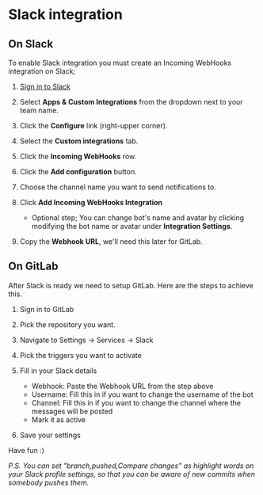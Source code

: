 # Slack integration

## On Slack

To enable Slack integration you must create an Incoming WebHooks integration on Slack;

1.  [Sign in to Slack](https://slack.com/signin)

1.  Select **Apps & Custom Integrations** from the dropdown next to your team name.

1.  Click the **Configure** link (right-upper corner).

1.  Select the **Custom integrations** tab.

1.  Click the **Incoming WebHooks** row.

1.  Click the **Add configuration** button.

1.  Choose the channel name you want to send notifications to.

1.  Click **Add Incoming WebHooks Integration**
    - Optional step; You can change bot's name and avatar by clicking modifying the bot name or avatar under **Integration Settings**.

1. Copy the **Webhook URL**, we'll need this later for GitLab.


## On GitLab

After Slack is ready we need to setup GitLab. Here are the steps to achieve this.

1.  Sign in to GitLab

1.  Pick the repository you want.

1.  Navigate to Settings -> Services -> Slack

1. Pick the triggers you want to activate

1.  Fill in your Slack details
    - Webhook: Paste the Webhook URL from the step above
    - Username: Fill this in if you want to change the username of the bot
    - Channel: Fill this in if you want to change the channel where the messages will be posted
    - Mark it as active
    
1. Save your settings

Have fun :)

*P.S. You can set "branch,pushed,Compare changes" as highlight words on your Slack profile settings, so that you can be aware of new commits when somebody pushes them.*
